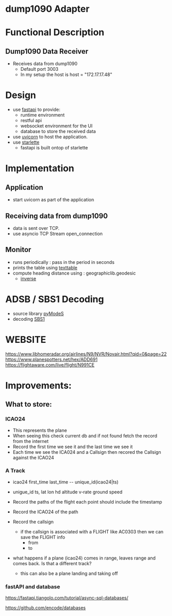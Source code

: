 # dump1090 Adapter

# Functional Description

## Dump1090 Data Receiver

* Receives data from dump1090
    * Default port 3003
    * In my setup the host is host = "172.17.17.48"


# Design

* use [fastapi](https://github.com/tiangolo/fastapi) to provide:
    * runtime environment
    * restful api
    * websocket environment for the UI
    * database to store the received data
* use [uvicorn](https://www.uvicorn.org) to host the application.
* use [starlette](https://www.starlette.io)
    * fastapi is built ontop of starlette

# Implementation

## Application

* start uvicorn as part of the application

## Receiving data from dump1090

* data is sent over  TCP.
* use asyncio TCP Stream open_connection

## Monitor

* runs periodically : pass in the period in seconds
* prints the table using [texttable](https://github.com/foutaise/texttable/)
* compute heading distance using : geographiclib.geodesic
     * [inverse](https://geographiclib.sourceforge.io/html/python/code.html#geographiclib.geodesic.Geodesic.Inverse)

# ADSB / SBS1 Decoding

* source library [pyModeS](https://github.com/junzis/pyModeS)
* decoding  [SBS1](http://woodair.net/sbs/article/barebones42_socket_data.htm)


# WEBSITE

https://www.libhomeradar.org/airlines/N9/NVR/Novair.html?qid=0&page=22
https://www.planespotters.net/hex/ADD691
https://flightaware.com/live/flight/N991CE

# Improvements:
## What to store:

### ICAO24

* This represents the plane
* When seeing this check current db and if not found fetch the record from the internet
* Record the first time we see it and the last time we see it
* Each time we see the ICA024 and a Callsign then recored the Callsign against the ICAO24

### A Track

* icao24 <callsign> first_time last_time  -- unique_id(icao24|ts)
* unigue_id ts, lat lon hd altitude v-rate ground speed
* Record the paths of the flight each point should include the timestamp
* Record the ICAO24 of the path
* Record the callsign
    * if the callsign is associated with a FLIGHT like AC0303 then we can save the FLIGHT info
        * from
        * to

* what happens if a plane (icao24) comes in range, leaves range and comes back.  Is that a different track?
    * this can also be a plane landing and taking off


### fastAPI and database

https://fastapi.tiangolo.com/tutorial/async-sql-databases/

https://github.com/encode/databases